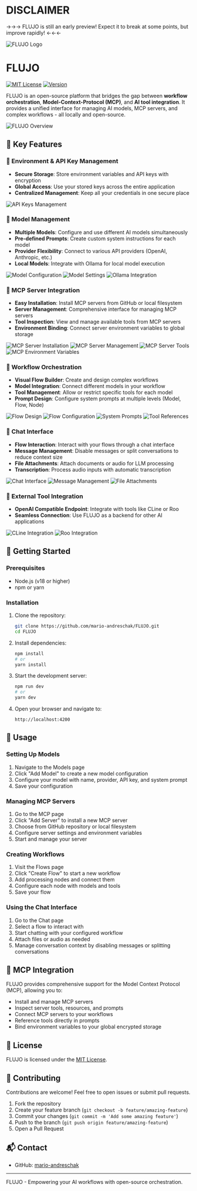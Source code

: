 # DISCLAIMER
->->-> FLUJO is still an early preview! Expect it to break at some points, but improve rapidly! <-<-<-


![FLUJO Logo](https://github.com/user-attachments/assets/881ad34c-73fa-4b71-ba47-123b5da8e05e)

# FLUJO

[![MIT License](https://img.shields.io/badge/License-MIT-blue.svg)](LICENSE)
[![Version](https://img.shields.io/badge/version-0.1.0-green.svg)](package.json)

FLUJO is an open-source platform that bridges the gap between **workflow orchestration**, **Model-Context-Protocol (MCP)**, and **AI tool integration**. It provides a unified interface for managing AI models, MCP servers, and complex workflows - all locally and open-source.

![FLUJO Overview](https://github.com/user-attachments/assets/c745da69-1106-43d8-8fbd-49fe6eb64d9f)

## 🌟 Key Features

### 🔑 Environment & API Key Management

- **Secure Storage**: Store environment variables and API keys with encryption
- **Global Access**: Use your stored keys across the entire application
- **Centralized Management**: Keep all your credentials in one secure place

![API Keys Management](https://github.com/user-attachments/assets/f5acd60f-129d-4e0c-8bc1-b5410d3c8d1d)

### 🤖 Model Management

- **Multiple Models**: Configure and use different AI models simultaneously
- **Pre-defined Prompts**: Create custom system instructions for each model
- **Provider Flexibility**: Connect to various API providers (OpenAI, Anthropic, etc.)
- **Local Models**: Integrate with Ollama for local model execution

![Model Configuration](https://github.com/user-attachments/assets/06036daa-c576-4483-b13e-47ef21a82395)
![Model Settings](https://github.com/user-attachments/assets/4e6f8390-eaab-448a-9a38-bbbd64fd3de8)
![Ollama Integration](https://github.com/user-attachments/assets/8a04632a-4cc2-4738-ac9b-e856170a9e7c)

### 🔌 MCP Server Integration

- **Easy Installation**: Install MCP servers from GitHub or local filesystem
- **Server Management**: Comprehensive interface for managing MCP servers
- **Tool Inspection**: View and manage available tools from MCP servers
- **Environment Binding**: Connect server environment variables to global storage

![MCP Server Installation](https://github.com/user-attachments/assets/4c4055fd-c769-4155-b48f-1350b689545f)
![MCP Server Management](https://github.com/user-attachments/assets/bd10b76f-aeb0-48c2-98e3-313e35ace50f)
![MCP Server Tools](https://github.com/user-attachments/assets/a29effb6-07d4-42e2-886f-6cf7c96fe4a6)
![MCP Environment Variables](https://github.com/user-attachments/assets/27b257bf-a6ad-42bf-9ccf-4178c454c7ce)

### 🔄 Workflow Orchestration

- **Visual Flow Builder**: Create and design complex workflows
- **Model Integration**: Connect different models in your workflow
- **Tool Management**: Allow or restrict specific tools for each model
- **Prompt Design**: Configure system prompts at multiple levels (Model, Flow, Node)

![Flow Design](https://github.com/user-attachments/assets/30fc4c8f-78fe-4a44-9fe7-d7837d7359d2)
![Flow Configuration](https://github.com/user-attachments/assets/6b84025f-5240-4277-87e9-02e0f5aac867)
![System Prompts](https://github.com/user-attachments/assets/b1725c4d-2b0f-420d-92cc-3eba13a5a7de)
![Tool References](https://github.com/user-attachments/assets/8bc8ee61-2f21-42ef-b1df-9c88a4ad13a6)

### 💬 Chat Interface

- **Flow Interaction**: Interact with your flows through a chat interface
- **Message Management**: Disable messages or split conversations to reduce context size
- **File Attachments**: Attach documents or audio for LLM processing
- **Transcription**: Process audio inputs with automatic transcription

![Chat Interface](https://github.com/user-attachments/assets/ce6b5f15-c500-4129-a1f7-131517a65f14)
![Message Management](https://github.com/user-attachments/assets/625b90d6-73e2-4afe-9ec4-5814b0bbf302)
![File Attachments](https://github.com/user-attachments/assets/3f7f737a-170c-48e8-b9b1-3969da50d8e0)

### 🔄 External Tool Integration

- **OpenAI Compatible Endpoint**: Integrate with tools like CLine or Roo
- **Seamless Connection**: Use FLUJO as a backend for other AI applications

![CLine Integration](https://github.com/user-attachments/assets/4e528d28-a317-4326-8da6-6c6dc4a6232b)
![Roo Integration](https://github.com/user-attachments/assets/d8d8fe98-f08e-40eb-9ad8-a494aad32826)

## 🚀 Getting Started

### Prerequisites

- Node.js (v18 or higher)
- npm or yarn

### Installation

1. Clone the repository:
   ```bash
   git clone https://github.com/mario-andreschak/FLUJO.git
   cd FLUJO
   ```

2. Install dependencies:
   ```bash
   npm install
   # or
   yarn install
   ```

3. Start the development server:
   ```bash
   npm run dev
   # or
   yarn dev
   ```

4. Open your browser and navigate to:
   ```
   http://localhost:4200
   ```

## 📖 Usage

### Setting Up Models

1. Navigate to the Models page
2. Click "Add Model" to create a new model configuration
3. Configure your model with name, provider, API key, and system prompt
4. Save your configuration

### Managing MCP Servers

1. Go to the MCP page
2. Click "Add Server" to install a new MCP server
3. Choose from GitHub repository or local filesystem
4. Configure server settings and environment variables
5. Start and manage your server

### Creating Workflows

1. Visit the Flows page
2. Click "Create Flow" to start a new workflow
3. Add processing nodes and connect them
4. Configure each node with models and tools
5. Save your flow

### Using the Chat Interface

1. Go to the Chat page
2. Select a flow to interact with
3. Start chatting with your configured workflow
4. Attach files or audio as needed
5. Manage conversation context by disabling messages or splitting conversations

## 🔄 MCP Integration

FLUJO provides comprehensive support for the Model Context Protocol (MCP), allowing you to:

- Install and manage MCP servers
- Inspect server tools, resources, and prompts
- Connect MCP servers to your workflows
- Reference tools directly in prompts
- Bind environment variables to your global encrypted storage

## 📄 License

FLUJO is licensed under the [MIT License](LICENSE).

## 🤝 Contributing

Contributions are welcome! Feel free to open issues or submit pull requests.

1. Fork the repository
2. Create your feature branch (`git checkout -b feature/amazing-feature`)
3. Commit your changes (`git commit -m 'Add some amazing feature'`)
4. Push to the branch (`git push origin feature/amazing-feature`)
5. Open a Pull Request

## 📬 Contact

- GitHub: [mario-andreschak](https://github.com/mario-andreschak)

---

FLUJO - Empowering your AI workflows with open-source orchestration.
